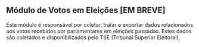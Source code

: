 ## Módulo de Votos em Eleições [EM BREVE]

Este módulo é responsável por coletar, tratar e exportar dados relacionados aos votos recebidos por parlamentares em eleições passadas. Estes dados são coletados e disponibilizados pelo TSE (Tribunal Superior Eleitoral).